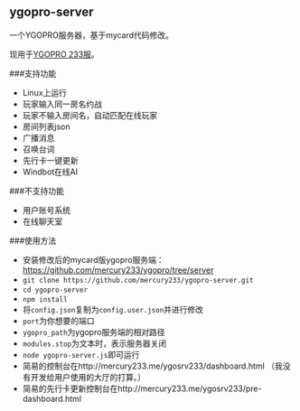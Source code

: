 ## ygopro-server
一个YGOPRO服务器，基于mycard代码修改。

现用于[YGOPRO 233服](http://mercury233.me/ygosrv233/)。

###支持功能
* Linux上运行
* 玩家输入同一房名约战
* 玩家不输入房间名，自动匹配在线玩家
* 房间列表json
* 广播消息
* 召唤台词
* 先行卡一键更新
* Windbot在线AI

###不支持功能
* 用户账号系统
* 在线聊天室

###使用方法
* 安装修改后的mycard版ygopro服务端：https://github.com/mercury233/ygopro/tree/server
* `git clone https://github.com/mercury233/ygopro-server.git`
* `cd ygopro-server`
* `npm install`
* 将`config.json`复制为`config.user.json`并进行修改
 * `port`为你想要的端口
 * `ygopro_path`为ygopro服务端的相对路径
 * `modules.stop`为文本时，表示服务器关闭
* `node ygopro-server.js`即可运行
* 简易的控制台在http://mercury233.me/ygosrv233/dashboard.html （我没有开发给用户使用的大厅的打算。）
* 简易的先行卡更新控制台在http://mercury233.me/ygosrv233/pre-dashboard.html
